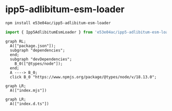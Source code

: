 # ipp5-adlibitum-esm-loader

~~~~~ sh
npm install e53e04ac/ipp5-adlibitum-esm-loader
~~~~~

~~~~~ mjs
import { Ipp5AdlibitumEsmLoader } from 'e53e04ac/ipp5-adlibitum-esm-loader';
~~~~~

~~~~~ mermaid
graph RL;
  A(["package.json"]);
  subgraph "dependencies";
  end;
  subgraph "devDependencies";
    B_0(["@types/node"]);
  end;
  A ----> B_0;
  click B_0 "https://www.npmjs.org/package/@types/node/v/18.13.0";
~~~~~

~~~~~ mermaid
graph LR;
  A(["index.mjs"])
~~~~~

~~~~~ mermaid
graph LR;
  A(["index.d.ts"])
~~~~~
